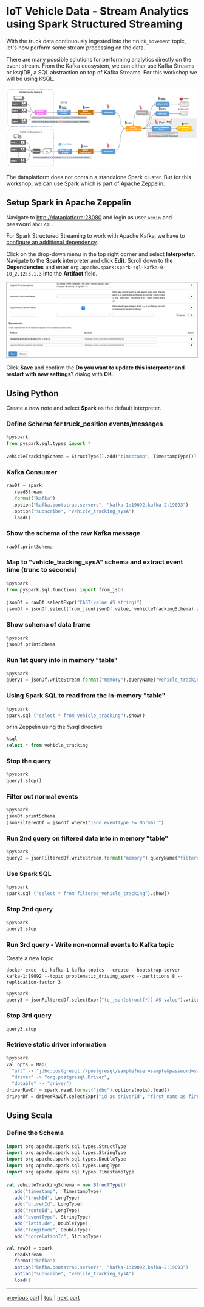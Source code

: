 # IoT Vehicle Data - Stream Analytics using Spark Structured Streaming

With the truck data continuously ingested into the `truck_movement` topic, let's now perform some stream processing on the data.
 
There are many possible solutions for performing analytics directly on the event stream. From the Kafka ecosystem, we can either use Kafka Streams or ksqlDB, a SQL abstraction on top of Kafka Streams. For this workshop we will be using KSQL. 

![Alt Image Text](./images/stream-processing-with-spark-overview.png "Schema Registry UI")

The dataplatform does not contain a standalone Spark cluster. But for this workshop, we can use Spark which is part of Apache Zeppelin. 

## Setup Spark in Apache Zeppelin

Navigate to <http://dataplatform:28080> and login as user `admin` and password `abc123!`.

For Spark Structured Streaming to work with Apache Kafka, we have to [configure an additional dependency](https://spark.apache.org/docs/latest/structured-streaming-kafka-integration.html).

Click on the drop-down menu in the top right corner and select **Interpreter**. Navigate to the **Spark** interpreter and click **Edit**. 
Scroll down to the **Dependencies** and enter `org.apache.spark:spark-sql-kafka-0-10_2.12:3.1.3` into the **Artifact** field.

![](./images/zeppelin-spark-dependency.png)

Click **Save** and confirm the **Do you want to update this interpreter and restart with new settings?** dialog with **OK**. 

## Using Python

Create a new note and select **Spark** as the default interpreter.

### Define Schema for truck_position events/messages

```python
%pyspark
from pyspark.sql.types import *

vehicleTrackingSchema = StructType().add("timestamp", TimestampType()).add("truckId",LongType()).add("driverId", LongType()).add("routeId", LongType()).add("eventType", StringType()).add("latitude", DoubleType()).add("longitude", DoubleType()).add("correlationId", StringType()) 
```

### Kafka Consumer

```python
rawDf = spark
  .readStream
  .format("kafka")
  .option("kafka.bootstrap.servers", "kafka-1:19092,kafka-2:19093")
  .option("subscribe", "vehicle_tracking_sysA")
  .load()
```

### Show the schema of the raw Kafka message

```python
rawDf.printSchema
```

### Map to "vehicle_tracking_sysA" schema and extract event time (trunc to seconds)  
```python
%pyspark
from pyspark.sql.functions import from_json

jsonDf = rawDf.selectExpr("CAST(value AS string)")
jsonDf = jsonDf.select(from_json(jsonDf.value, vehicleTrackingSchema).alias("json")).selectExpr("json.*", "cast(cast (json.timestamp as double) / 1000 as timestamp) as eventTime")
```

### Show schema of data frame 
```python
%pyspark
jsonDf.printSchema
```

### Run 1st query into in memory "table"

```python
%pyspark
query1 = jsonDf.writeStream.format("memory").queryName("vehicle_tracking").start()
```

### Using Spark SQL to read from the in-memory "table"

```python
%pyspark
spark.sql ("select * from vehicle_tracking").show()
```

or in Zeppelin using the %sql directive

```sql
%sql
select * from vehicle_tracking

```

### Stop the query

```python
%pyspark
query1.stop()
```

### Filter out normal events

```python
%pyspark
jsonDf.printSchema
jsonFilteredDf = jsonDf.where("json.eventType !='Normal'")
```

### Run 2nd query on filtered data into in memory "table"

```python
%pyspark
query2 = jsonFilteredDf.writeStream.format("memory").queryName("filtered_vehicle_tracking").start()
```

### Use Spark SQL

```python
%pyspark
spark.sql ("select * from filtered_vehicle_tracking").show()  
```

### Stop 2nd query

```python
%pyspark
query2.stop
```

### Run 3rd query - Write non-normal events to Kafka topic

Create a new topic

```
docker exec -ti kafka-1 kafka-topics --create --bootstrap-server kafka-1:19092 --topic problematic_driving_spark --partitions 8 --replication-factor 3
```

```python
%pyspark
query3 = jsonFilteredDf.selectExpr("to_json(struct(*)) AS value").writeStream.format("kafka").option("kafka.bootstrap.servers", "kafka-1:19092").option("topic","problematic_driving_spark").option("checkpointLocation", "/tmp").start()    
```

### Stop 3rd query

```python
query3.stop
```

### Retrieve static driver information

```python
%pyspark
val opts = Map(
  "url" -> "jdbc:postgresql://postgresql/sample?user=sample&password=sample",
  "driver" -> "org.postgresql.Driver",
  "dbtable" -> "driver")
driverRawDf = spark.read.format("jdbc").options(opts).load()  
driverDf = driverRawDf.selectExpr("id as driverId", "first_name as firstName", "last_name as lastName")
```


## Using Scala

### Define the Schema

```scala
import org.apache.spark.sql.types.StructType
import org.apache.spark.sql.types.StringType
import org.apache.spark.sql.types.DoubleType
import org.apache.spark.sql.types.LongType
import org.apache.spark.sql.types.TimestampType

val vehicleTrackingSchema = new StructType() 
  .add("timestamp",  TimestampType) 
  .add("truckId", LongType) 
  .add("driverId", LongType) 
  .add("routeId", LongType) 
  .add("eventType", StringType) 
  .add("latitude", DoubleType) 
  .add("longitude", DoubleType) 
  .add("correlationId", StringType) 
```

```scala
val rawDf = spark
  .readStream
  .format("kafka")
  .option("kafka.bootstrap.servers", "kafka-1:19092,kafka-2:19093")
  .option("subscribe", "vehicle_tracking_sysA")
  .load()
```

----

[previous part](../07g-stream-analytics-using-ksql/README.md)	| 	[top](../07-iot-data-ingestion-and-transformation/README.md) 	| 	[next part](../07i-static-data-ingestion-and-join/README.md)

